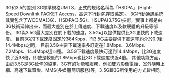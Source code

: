 3G和3.5的差別
3G標準規格UMTS，正式的規格名稱為「HSDPA」(Hight-Speed Downlink PACKET Access，高速下行封包存取協定)。
3G行動通訊系統其實包含了WCDMA(3G)、HSDPA(3.5G)、HSUPA(3.75G)技術，實事上都是由3G技術延伸出來，而最大差別在於上傳速度、下載速度以及軟硬體的升級等部份。
3G與3.5G最大差別在於下載的速度，3.5G可以提供提供比3G更快的下載速度。
目前3G的下載速度固定於384Kbps，而3.5G主要提供下載速率約介於0.9到14.4Mbps之間，
目前3.5G主要下載速率多訂定在1.8Mbps、3.6Mbps、7.2Mbps、14.4Mbps這四種。
3.5G下載速度最快可達到14.4Mbps，比3G速度快了近38倍，即使是較低的1.8Mbps也比3G下載速度快近4倍。
其他功能方面，由於3.5G是3G延伸的協定，3G有的功能和服務，例如雙方影像電話、室外隨時上網、高速下載音樂、MMS(多媒體簡訊服務)等，3.5G跟3G所使用的方式皆相同。
